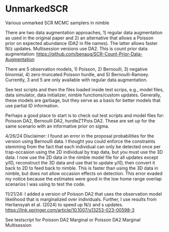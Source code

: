 # UnmarkedSCR
Various unmarked SCR MCMC samplers in nimble

There are two data augmentation approaches, 1) regular data augmentation as used in the original paper and 2) an alternative that allows a Poisson prior on expected abundance (DA2 in file names). The latter allows faster N/z updates. Multisession versions use DA2.
This is count prior data augmentation: https://github.com/benaug/SCR-Count-Prior-Data-Augmentation

There are 5 observation models, 1) Poisson, 2) Bernoulli, 3) negative binomial, 4) zero-truncated Poisson hurdle, and 5) Bernoulli-Ramsey. Currently, 3 and 5 are only available with regular data augmentation.

See test scripts and then the files loaded inside test scrips, e.g., model files, data simulator, data initializer, nimble functions/custom updates. Generally, these models are garbage, but they serve as a basis for better models that use partial ID information.

Perhaps a good place to start is to check out test scripts and model files for:
Poisson DA2, Bernoulli DA2, hurdleZTPois DA2. These are set up for the same scenario with an informative prior on sigma.


4/26/24 Disclaimer: I found an error in the proposal probabilities for the version using Bernoulli data. I thought you could enforce the constraints stemming from the fact that each individual can only be detected once per trap-occasion using the 2D individual by trap data, but you must use the 3D data. I now use the 2D data in the nimble model file for all updates except y/ID, reconstruct the 3D data and use that to update y/ID, then convert it back to 2D to feed back to nimble. This is faster than using the 3D data in nimble, but does not allow occasion effects on detection. This error evaded my notice because the estimates were good in the low home range overlap scenarios I was using to test the code.

11/21/24: I added a version of Poisson DA2 that uses the observation model likelihood that is marginalized over individuals.
Further, I use results from Herliansyah et al. (2024) to speed up N/z and s updates.
https://link.springer.com/article/10.1007/s13253-023-00598-3


See testscript for Poisson DA2 Marginal or Poisson DA2 Marginal Multisession